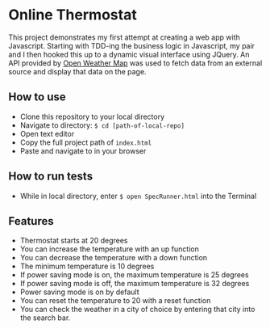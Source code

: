 # Online Thermostat

This project demonstrates my first attempt at creating a web app with Javascript. Starting with TDD-ing the business logic in Javascript, my pair and I then hooked this up to a dynamic visual interface using JQuery. An API provided by [Open Weather Map](https://openweathermap.org/) was used to fetch data from an external source and display that data on the page. 

How to use
---------
- Clone this repository to your local directory
- Navigate to directory: `$ cd [path-of-local-repo]`
- Open text editor
- Copy the full project path of `index.html`
- Paste and navigate to in your browser

How to run tests
---------------
- While in local directory, enter `$ open SpecRunner.html` into the Terminal

Features
-------

- Thermostat starts at 20 degrees
- You can increase the temperature with an up function
- You can decrease the temperature with a down function
- The minimum temperature is 10 degrees
- If power saving mode is on, the maximum temperature is 25 degrees
- If power saving mode is off, the maximum temperature is 32 degrees
- Power saving mode is on by default
- You can reset the temperature to 20 with a reset function
- You can check the weather in a city of choice by entering that city into the search bar. 

